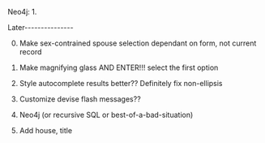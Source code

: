 Neo4j:
1. 







Later---------------

0. Make sex-contrained spouse selection dependant on form, not current record
1. Make magnifying glass AND ENTER!!! select the first option
2. Style autocomplete results better?? Definitely fix non-ellipsis
4. Customize devise flash messages??


5. Neo4j (or recursive SQL or best-of-a-bad-situation)

6. Add house, title